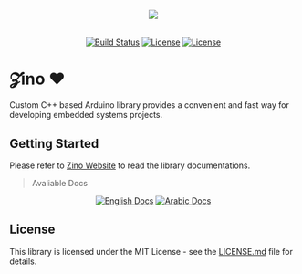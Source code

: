 <h6 align="center">
    <img src="https://github.com/saleem-hadad/zino/blob/master/assets/logo.png"/>
</h6>

<p align="center">
<a href="https://travis-ci.org/saleem-hadad/zino"><img src="https://travis-ci.org/saleem-hadad/zino.svg" alt="Build Status"></a>
<a href="https://github.com/saleem-hadad/zino"><img src="https://img.shields.io/github/release/saleem-hadad/zino.svg" alt="License"></a>
<a href="https://github.com/saleem-hadad/zino"><img src="https://poser.pugx.org/laravel/framework/license.svg" alt="License"></a>
</p>


# 𝓩ino ♥️

Custom C++ based Arduino library provides a convenient and fast way for developing embedded systems projects.

## Getting Started

Please refer to [Zino Website](https://zino.saleemhadad.me/) to read the library documentations.

>   Avaliable Docs

<p align="center">
<a href="https://travis-ci.org/saleem-hadad/zino"><img src="https://raw.githubusercontent.com/saleem-hadad/zino/master/assets/english-docs.png" alt="English Docs"></a>
<a href="https://github.com/saleem-hadad/zino"><img src="https://raw.githubusercontent.com/saleem-hadad/zino/master/assets/arabic-docs.png" alt="Arabic Docs"></a>
</p>

## License

This library is licensed under the MIT License - see the [LICENSE.md](LICENSE) file for details.

